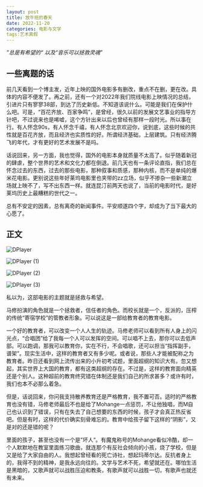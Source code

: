 ```yaml
---
layout: post
title: 放牛班的春天
date: 2022-11-20
categories: 电影与文学 
tags:艺术真假
---
```


*”总是有希望的“ 以及“音乐可以拯救灵魂”*

## 一些离题的话


前几天看到一个博主发，近年上映的国外电影多有删改，重点不在删，更在改。具体的内容不便发了。再之前，还有一个对2022年我们院线电影上映情况的总结，引进片只有寥寥38部，到达了历史新低。不知道该说什么。可能是我们在保护什么吧。可是，“百花齐放、百家争鸣”，是曾经，很久以前的发展文艺事业的指导方针吧，不过说来也是唏嘘，这个方针出来以后也曾经有那样一段时光。所以事在行。有人怀念90s，有人怀念千禧，有人怀念北京欢迎你，说到底，这些时候的共性就是百花齐放，而且经济也实质性的好。所谓经济基础，上层建筑。只有经济腾飞的年代，才有更好的艺术发展不是吗。

话说回来，另一方面，我也觉得，国外的电影本身就质量不太高了。似乎随着新冠的肆虐，整个世界的艺术和文化力都在倒退。前几天也有一条评论直指，我们总在怀念过去的东西，过去的那些电影，那种叙事和质感，那种内核，而不是单纯的爆米花电影。更别说这些年好莱坞电影里也夹带的zz立场，似乎不掺杂一些新潮立场就上映不了，写不出东西一样。就连昆汀前两天也说了，当前的电影时代，是好莱坞历史上最糟糕的世代之一。

总有不安定的因素，总有离奇的新闻事件。平安顺遂四个字，却成为了当下最大的心愿了。


## 正文
![DPlayer](https://user-images.githubusercontent.com/52132819/202905130-d7f1c463-3165-4fd5-be9a-cc1877e329ae.png)

![DPlayer (1)](https://user-images.githubusercontent.com/52132819/202905096-45cb7665-1041-4c20-a0c1-a66bad163a4f.png)

![DPlayer (2)](https://user-images.githubusercontent.com/52132819/202905153-c55b56ed-2ad1-457b-9377-cf9f1bee57ab.png)

![DPlayer (3)](https://user-images.githubusercontent.com/52132819/202905158-00c8bbce-5294-4989-ac6e-0600c8636e4c.png)



私以为，这部电影的主题就是拯救与希望。

马修扮演的角色就是一个拯救者，信任者的角色。而校长就是一个，反派的，压榨的传统“寄宿学校”的管教者形象。可以说这是一部给教育者的教育电影。

一个好的教育者，可以改变一个人人生的轨迹。马修老师可以看到所有人身上的闪光点，“合唱团”给了我每一个人可以发挥的空间。可以唱不上去，那你可以去低声部。可以跑调，那我可以教育你，实在不行，不会唱歌，还可以担当“指挥副手，谱架”。现实生活中，这样的教育者又有多少呢。或者说，那些人才能被配称之为教育者。昨日还看到网上流传出来的小升初考试题，里面超纲的知识大有。忽又想起，其实世界上大国的教育，都有这类超纲的存在。不过是，这样的教育面向精英还是个别人。这种超前的教育终究错在体制还是我们自己的所求甚多？或许有时，我们也本不必那么着急。

但是，话说回来，你问我支持散养教育还是严格教育，我不置可否。适时的严格教育也没有错，马修老师最后不也是给了Mohange一点惩罚，不让他独唱，而M自己也认识到了错误，只有在失去了自己想要的东西的时候，孩子才会真正热反省吧。但是有时，这样的代价确实刻骨难忘的。教育中给孩子留下这样的“阴影”，又是对的还是错的呢？

里面的孩子，甚至也没有一个是”坏人“。有魔鬼称号的Mohange看似冷酷，却一个人默默地在教室里面练习歌曲，就连那个有反社会倾向的小孩，烧了学校，但是又是给了大家自由的人。我想起曾经看的死亡诗社，想起玛蒂尔达。反抗者身上的，我得不到的精神，是我永远向往的。文学与艺术不死，希望就还在。哪怕生活是黑暗的，又歌声就可以战胜压迫和教条，有歌声就可以战胜一切，有歌声也就还有未来。



